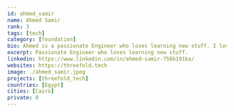 ```yaml
---
id: ahmed_samir
name: Ahmed Samir
rank: 3
tags: [tech]
category: [foundation]
bio: Ahmed is a passionate Engineer who loves learning new stuff. I love what Threefold is doing to give the internet back to the people, enabling those who do not have internet access by providing them with free, easily—accessible internet
excerpt: Passionate Engineer who loves learning new stuff.
linkedin: https://www.linkedin.com/in/ahmed-samir-756b191ba/
websites: https://threefold.tech
image: ./ahmed_samir.jpeg
projects: [threefold_tech]
countries: [Egypt]
cities: [Cairo]
private: 0
---
```


